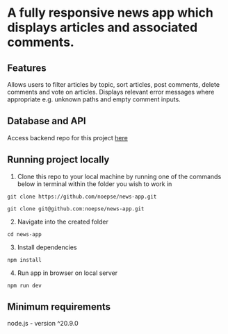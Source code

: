 # A fully responsive news app which displays articles and associated comments. 

## Features

Allows users to filter articles by topic, sort articles, post comments, delete comments and vote on articles. Displays relevant error messages where appropriate e.g. unknown paths and empty comment inputs.

## Database and API

Access backend repo for this project [here](https://github.com/dan-gruitt/be-nc-news)

## Running project locally

1. Clone this repo to your local machine by running one of the commands below in terminal within the folder you wish to work in

``
git clone https://github.com/noepse/news-app.git
``

``
git clone git@github.com:noepse/news-app.git
``

2. Navigate into the created folder

``
cd news-app
``

3. Install dependencies

``
npm install
``

4. Run app in browser on local server

``
npm run dev
``

## Minimum requirements
node.js - version ^20.9.0

